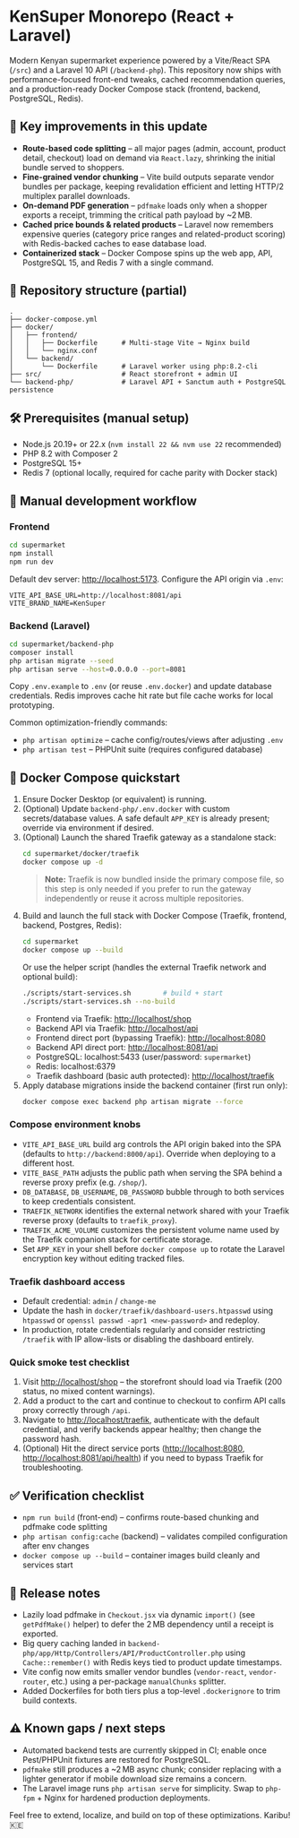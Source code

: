 # KenSuper Monorepo (React + Laravel)

Modern Kenyan supermarket experience powered by a Vite/React SPA (`/src`) and a Laravel 10 API (`/backend-php`). This repository now ships with performance-focused front-end tweaks, cached recommendation queries, and a production-ready Docker Compose stack (frontend, backend, PostgreSQL, Redis).

## 🚀 Key improvements in this update
- **Route-based code splitting** – all major pages (admin, account, product detail, checkout) load on demand via `React.lazy`, shrinking the initial bundle served to shoppers.
- **Fine-grained vendor chunking** – Vite build outputs separate vendor bundles per package, keeping revalidation efficient and letting HTTP/2 multiplex parallel downloads.
- **On-demand PDF generation** – `pdfmake` loads only when a shopper exports a receipt, trimming the critical path payload by ~2 MB.
- **Cached price bounds & related products** – Laravel now remembers expensive queries (category price ranges and related-product scoring) with Redis-backed caches to ease database load.
- **Containerized stack** – Docker Compose spins up the web app, API, PostgreSQL 15, and Redis 7 with a single command.

## 📁 Repository structure (partial)
```
.
├── docker-compose.yml
├── docker/
│   ├── frontend/
│   │   ├── Dockerfile      # Multi-stage Vite → Nginx build
│   │   └── nginx.conf
│   └── backend/
│       └── Dockerfile      # Laravel worker using php:8.2-cli
├── src/                    # React storefront + admin UI
└── backend-php/            # Laravel API + Sanctum auth + PostgreSQL persistence
```

## 🛠 Prerequisites (manual setup)
- Node.js 20.19+ or 22.x (`nvm install 22 && nvm use 22` recommended)
- PHP 8.2 with Composer 2
- PostgreSQL 15+
- Redis 7 (optional locally, required for cache parity with Docker stack)

## 🧪 Manual development workflow
### Frontend
```bash
cd supermarket
npm install
npm run dev
```
Default dev server: <http://localhost:5173>. Configure the API origin via `.env`:
```
VITE_API_BASE_URL=http://localhost:8081/api
VITE_BRAND_NAME=KenSuper
```

### Backend (Laravel)
```bash
cd supermarket/backend-php
composer install
php artisan migrate --seed
php artisan serve --host=0.0.0.0 --port=8081
```
Copy `.env.example` to `.env` (or reuse `.env.docker`) and update database credentials. Redis improves cache hit rate but file cache works for local prototyping.

Common optimization-friendly commands:
- `php artisan optimize` – cache config/routes/views after adjusting `.env`
- `php artisan test` – PHPUnit suite (requires configured database)

## 🐳 Docker Compose quickstart
1. Ensure Docker Desktop (or equivalent) is running.
2. (Optional) Update `backend-php/.env.docker` with custom secrets/database values. A safe default `APP_KEY` is already present; override via environment if desired.
3. (Optional) Launch the shared Traefik gateway as a standalone stack:
   ```bash
   cd supermarket/docker/traefik
   docker compose up -d
   ```
   > **Note:** Traefik is now bundled inside the primary compose file, so this step is only needed if you prefer to run the gateway independently or reuse it across multiple repositories.
4. Build and launch the full stack with Docker Compose (Traefik, frontend, backend, Postgres, Redis):
   ```bash
   cd supermarket
   docker compose up --build
   ```
   Or use the helper script (handles the external Traefik network and optional build):
   ```bash
   ./scripts/start-services.sh        # build + start
   ./scripts/start-services.sh --no-build
   ```
   - Frontend via Traefik: <http://localhost/shop>
   - Backend API via Traefik: <http://localhost/api>
   - Frontend direct port (bypassing Traefik): <http://localhost:8080>
   - Backend API direct port: <http://localhost:8081/api>
   - PostgreSQL: localhost:5433 (user/password: `supermarket`)
   - Redis: localhost:6379
   - Traefik dashboard (basic auth protected): <http://localhost/traefik>
5. Apply database migrations inside the backend container (first run only):
   ```bash
   docker compose exec backend php artisan migrate --force
   ```

### Compose environment knobs
- `VITE_API_BASE_URL` build arg controls the API origin baked into the SPA (defaults to `http://backend:8000/api`). Override when deploying to a different host.
- `VITE_BASE_PATH` adjusts the public path when serving the SPA behind a reverse proxy prefix (e.g. `/shop/`).
- `DB_DATABASE`, `DB_USERNAME`, `DB_PASSWORD` bubble through to both services to keep credentials consistent.
- `TRAEFIK_NETWORK` identifies the external network shared with your Traefik reverse proxy (defaults to `traefik_proxy`).
- `TRAEFIK_ACME_VOLUME` customizes the persistent volume name used by the Traefik companion stack for certificate storage.
- Set `APP_KEY` in your shell before `docker compose up` to rotate the Laravel encryption key without editing tracked files.

### Traefik dashboard access
- Default credential: `admin` / `change-me`
- Update the hash in `docker/traefik/dashboard-users.htpasswd` using `htpasswd` or `openssl passwd -apr1 <new-password>` and redeploy.
- In production, rotate credentials regularly and consider restricting `/traefik` with IP allow-lists or disabling the dashboard entirely.

### Quick smoke test checklist
1. Visit <http://localhost/shop> – the storefront should load via Traefik (200 status, no mixed content warnings).
2. Add a product to the cart and continue to checkout to confirm API calls proxy correctly through `/api`.
3. Navigate to <http://localhost/traefik>, authenticate with the default credential, and verify backends appear healthy; then change the password hash.
4. (Optional) Hit the direct service ports (<http://localhost:8080>, <http://localhost:8081/api/health>) if you need to bypass Traefik for troubleshooting.

## ✅ Verification checklist
- `npm run build` (front-end) – confirms route-based chunking and pdfmake code splitting
- `php artisan config:cache` (backend) – validates compiled configuration after env changes
- `docker compose up --build` – container images build cleanly and services start

## 📓 Release notes
- Lazily load pdfmake in `Checkout.jsx` via dynamic `import()` (see `getPdfMake()` helper) to defer the 2 MB dependency until a receipt is exported.
- Big query caching landed in `backend-php/app/Http/Controllers/API/ProductController.php` using `Cache::remember()` with Redis keys tied to product update timestamps.
- Vite config now emits smaller vendor bundles (`vendor-react`, `vendor-router`, etc.) using a per-package `manualChunks` splitter.
- Added Dockerfiles for both tiers plus a top-level `.dockerignore` to trim build contexts.

## ⚠️ Known gaps / next steps
- Automated backend tests are currently skipped in CI; enable once Pest/PHPUnit fixtures are restored for PostgreSQL.
- `pdfmake` still produces a ~2 MB async chunk; consider replacing with a lighter generator if mobile download size remains a concern.
- The Laravel image runs `php artisan serve` for simplicity. Swap to `php-fpm` + Nginx for hardened production deployments.

Feel free to extend, localize, and build on top of these optimizations. Karibu! 🇰🇪
